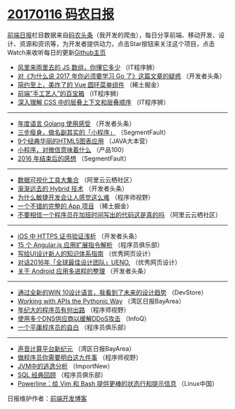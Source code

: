 # [20170116 码农日报](2017/01/16.md)

[前端日报](http://caibaojian.com/c/news)栏目数据来自[码农头条](http://hao.caibaojian.com/)（我开发的爬虫），每日分享前端、移动开发、设计、资源和资讯等，为开发者提供动力，点击Star按钮来关注这个项目，点击Watch来收听每日的更新[Github主页](https://github.com/kujian/frontendDaily)
* [风里来雨里去的 JS 数组，你懂它多少](http://hao.caibaojian.com/21739.html) （IT程序狮）
* [对《为什么说 2017 年你必须要学习 Go 了》这篇文章的疑惑](http://hao.caibaojian.com/21727.html) （开发者头条）
* [简约至上，美炸了的 Vue 圆环菜单组件](http://hao.caibaojian.com/21733.html) （稀土掘金）
* [前端&#8221;手工艺人&#8221;的百宝箱](http://hao.caibaojian.com/21742.html) （IT程序狮）
* [深入理解 CSS 中的层叠上下文和层叠顺序](http://hao.caibaojian.com/21740.html) （IT程序狮）

***
* [年度语言 Golang 使用感受](http://hao.caibaojian.com/21726.html) （开发者头条）
* [三步瘦身，做名副其实的「小程序」](http://hao.caibaojian.com/21718.html) （SegmentFault）
* [9个经典华丽的HTML5图表应用](http://hao.caibaojian.com/21756.html) （JAVA大本营）
* [小程序，对微信意味着什么](http://hao.caibaojian.com/21743.html) （产品100）
* [2016 年结束后的感想](http://hao.caibaojian.com/21717.html) （SegmentFault）

***
* [数据可视化工具大集合](http://hao.caibaojian.com/21775.html) （阿里云云栖社区）
* [渐渐远去的 Hybrid 技术](http://hao.caibaojian.com/21725.html) （开发者头条）
* [为什么敏捷开发会让人感觉这么难](http://hao.caibaojian.com/21749.html) （程序师视野）
* [一个不错的完整的 App 项目](http://hao.caibaojian.com/21732.html) （稀土掘金）
* [不要相信一个程序员在加班时间写出的代码这是真的吗](http://hao.caibaojian.com/21773.html) （阿里云云栖社区）

***
* [iOS 中 HTTPS 证书验证浅析](http://hao.caibaojian.com/21724.html) （开发者头条）
* [15 个 Angular.js 应用扩展指令解析](http://hao.caibaojian.com/21758.html) （程序员俱乐部）
* [写给UI设计新人的知识体系指南](http://hao.caibaojian.com/21734.html) （优秀网页设计）
* [对话2016年「全球最佳设计团队」UENO.](http://hao.caibaojian.com/21735.html) （优秀网页设计）
* [关于 Android 应用多进程的整理](http://hao.caibaojian.com/21729.html) （开发者头条）

***
* [通过全新的WIN 10设计语言，我看到了未来的设计趋势](http://hao.caibaojian.com/21737.html) （DevStore）
* [Working with APIs the Pythonic Way](http://hao.caibaojian.com/21768.html) （湾区日报BayArea）
* [年纪大的程序员有何出路](http://hao.caibaojian.com/21745.html) （程序师视野）
* [使用多个DNS供应商以缓解DDoS攻击](http://hao.caibaojian.com/21782.html) （InfoQ）
* [一个平庸程序员的自白](http://hao.caibaojian.com/21759.html) （程序员俱乐部）

***
* [声音计算平台新纪元](http://hao.caibaojian.com/21769.html) （湾区日报BayArea）
* [做程序员你需要明白这九件事](http://hao.caibaojian.com/21746.html) （程序师视野）
* [JVM中的逃逸分析](http://hao.caibaojian.com/21783.html) （ImportNew）
* [SQL 经典回顾](http://hao.caibaojian.com/21760.html) （程序员俱乐部）
* [Powerline：给 Vim 和 Bash 提供更棒的状态行和提示信息](http://hao.caibaojian.com/21770.html) （Linux中国）

日报维护作者：[前端开发博客](http://caibaojian.com/) 